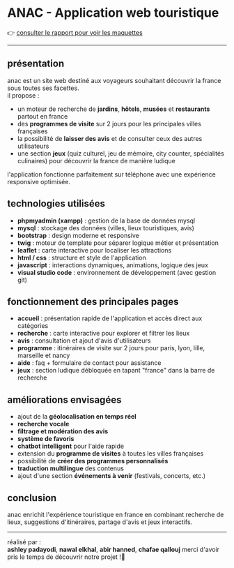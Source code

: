 # ANAC - Application web touristique

👉 [consulter le rapport pour voir les maquettes](lien_vers_le_rapport.pdf)

---

## présentation

anac est un site web destiné aux voyageurs souhaitant découvrir la france sous toutes ses facettes.  
il propose :

- un moteur de recherche de **jardins**, **hôtels**, **musées** et **restaurants** partout en france
- des **programmes de visite** sur 2 jours pour les principales villes françaises
- la possibilité de **laisser des avis** et de consulter ceux des autres utilisateurs
- une section **jeux** (quiz culturel, jeu de mémoire, city counter, spécialités culinaires) pour découvrir la france de manière ludique

l'application fonctionne parfaitement sur téléphone avec une expérience responsive optimisée.

## technologies utilisées

- **phpmyadmin (xampp)** : gestion de la base de données mysql
- **mysql** : stockage des données (villes, lieux touristiques, avis)
- **bootstrap** : design moderne et responsive
- **twig** : moteur de template pour séparer logique métier et présentation
- **leaflet** : carte interactive pour localiser les attractions
- **html / css** : structure et style de l'application
- **javascript** : interactions dynamiques, animations, logique des jeux
- **visual studio code** : environnement de développement (avec gestion git)

## fonctionnement des principales pages

- **accueil** : présentation rapide de l'application et accès direct aux catégories
- **recherche** : carte interactive pour explorer et filtrer les lieux
- **avis** : consultation et ajout d'avis d'utilisateurs
- **programme** : itinéraires de visite sur 2 jours pour paris, lyon, lille, marseille et nancy
- **aide** : faq + formulaire de contact pour assistance
- **jeux** : section ludique débloquée en tapant "france" dans la barre de recherche

## améliorations envisagées

- ajout de la **géolocalisation en temps réel**
- **recherche vocale**
- **filtrage et modération des avis**
- **système de favoris**
- **chatbot intelligent** pour l'aide rapide
- extension du **programme de visites** à toutes les villes françaises
- possibilité de **créer des programmes personnalisés**
- **traduction multilingue** des contenus
- ajout d'une section **événements à venir** (festivals, concerts, etc.)

## conclusion

anac enrichit l'expérience touristique en france en combinant recherche de lieux, suggestions d'itinéraires, partage d'avis et jeux interactifs.

---

réalisé par :  
**ashley padayodi**, **nawal elkhal**, **abir hanned**, **chafae qallouj**
merci d'avoir pris le temps de découvrir notre projet !💙
